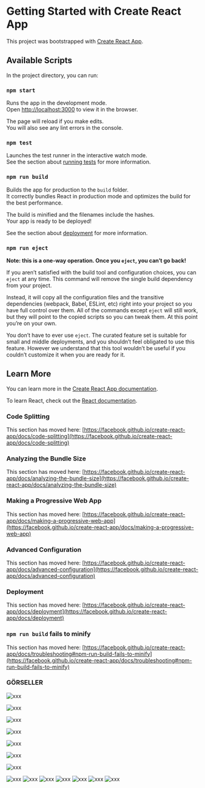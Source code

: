 # Getting Started with Create React App

This project was bootstrapped with [Create React App](https://github.com/facebook/create-react-app).

## Available Scripts

In the project directory, you can run:

### `npm start`

Runs the app in the development mode.\
Open [http://localhost:3000](http://localhost:3000) to view it in the browser.

The page will reload if you make edits.\
You will also see any lint errors in the console.

### `npm test`

Launches the test runner in the interactive watch mode.\
See the section about [running tests](https://facebook.github.io/create-react-app/docs/running-tests) for more information.

### `npm run build`

Builds the app for production to the `build` folder.\
It correctly bundles React in production mode and optimizes the build for the best performance.

The build is minified and the filenames include the hashes.\
Your app is ready to be deployed!

See the section about [deployment](https://facebook.github.io/create-react-app/docs/deployment) for more information.

### `npm run eject`

**Note: this is a one-way operation. Once you `eject`, you can’t go back!**

If you aren’t satisfied with the build tool and configuration choices, you can `eject` at any time. This command will remove the single build dependency from your project.

Instead, it will copy all the configuration files and the transitive dependencies (webpack, Babel, ESLint, etc) right into your project so you have full control over them. All of the commands except `eject` will still work, but they will point to the copied scripts so you can tweak them. At this point you’re on your own.

You don’t have to ever use `eject`. The curated feature set is suitable for small and middle deployments, and you shouldn’t feel obligated to use this feature. However we understand that this tool wouldn’t be useful if you couldn’t customize it when you are ready for it.

## Learn More

You can learn more in the [Create React App documentation](https://facebook.github.io/create-react-app/docs/getting-started).

To learn React, check out the [React documentation](https://reactjs.org/).

### Code Splitting

This section has moved here: [https://facebook.github.io/create-react-app/docs/code-splitting](https://facebook.github.io/create-react-app/docs/code-splitting)

### Analyzing the Bundle Size

This section has moved here: [https://facebook.github.io/create-react-app/docs/analyzing-the-bundle-size](https://facebook.github.io/create-react-app/docs/analyzing-the-bundle-size)

### Making a Progressive Web App

This section has moved here: [https://facebook.github.io/create-react-app/docs/making-a-progressive-web-app](https://facebook.github.io/create-react-app/docs/making-a-progressive-web-app)

### Advanced Configuration

This section has moved here: [https://facebook.github.io/create-react-app/docs/advanced-configuration](https://facebook.github.io/create-react-app/docs/advanced-configuration)

### Deployment

This section has moved here: [https://facebook.github.io/create-react-app/docs/deployment](https://facebook.github.io/create-react-app/docs/deployment)

### `npm run build` fails to minify

This section has moved here: [https://facebook.github.io/create-react-app/docs/troubleshooting#npm-run-build-fails-to-minify](https://facebook.github.io/create-react-app/docs/troubleshooting#npm-run-build-fails-to-minify)

### GÖRSELLER


![xxx](https://github.com/sukoo184/React-HRMS/blob/master/images/giri%C5%9F.PNG)

![xxx](https://github.com/sukoo184/React-HRMS/blob/master/images/candidateRegister.PNG)

![xxx](https://github.com/sukoo184/React-HRMS/blob/master/images/giri%C5%9F.PNG)

![xxx](https://github.com/sukoo184/React-HRMS/blob/master/images/personel.PNG)

![xxx](https://github.com/sukoo184/React-HRMS/blob/master/images/onay.PNG)

![xxx](https://github.com/sukoo184/React-HRMS/blob/master/images/i%C5%9F%20veren%20list.PNG)

![xxx](https://github.com/sukoo184/React-HRMS/blob/master/images/i%C5%9F%20veren%20men%C3%BC.PNG)

![xxx](https://github.com/sukoo184/React-HRMS/blob/master/images/i%C5%9F%20ekle.PNG)
![xxx](https://github.com/sukoo184/React-HRMS/blob/master/images/ilan%20detay%C4%B1.PNG)
![xxx](https://github.com/sukoo184/React-HRMS/blob/master/images/cv1.PNG)
![xxx](https://github.com/sukoo184/React-HRMS/blob/master/images/cv2.PNG)
![xxx](https://github.com/sukoo184/React-HRMS/blob/master/images/cv3.PNG)
![xxx](https://github.com/sukoo184/React-HRMS/blob/master/images/g%C3%BCncelleme.PNG)
![xxx](https://github.com/sukoo184/React-HRMS/blob/master/images/favori.PNG)
